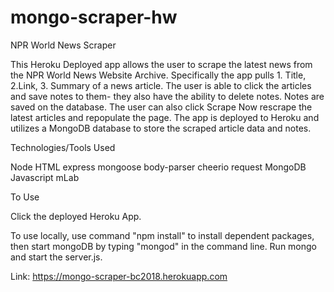 # mongo-scraper-hw

NPR World News Scraper

This Heroku Deployed app allows the user to scrape the latest news from the NPR World News Website Archive.  Specifically the app pulls 1. Title, 2.Link, 3. Summary of a news article.  The user is able to click  the articles and save notes to them- they also have the ability to delete notes.  Notes are saved on the database.  The user can also click Scrape Now rescrape the latest articles and repopulate the page.  The app is deployed to Heroku and utilizes a MongoDB database to store the scraped article data and notes.  

Technologies/Tools Used

Node
HTML
express
mongoose
body-parser
cheerio
request
MongoDB
Javascript
mLab

To Use

Click the deployed Heroku App.  

To use locally, use command "npm install" to install dependent packages, then start mongoDB by typing "mongod" in the command line.  Run mongo and start the server.js.


Link: https://mongo-scraper-bc2018.herokuapp.com

